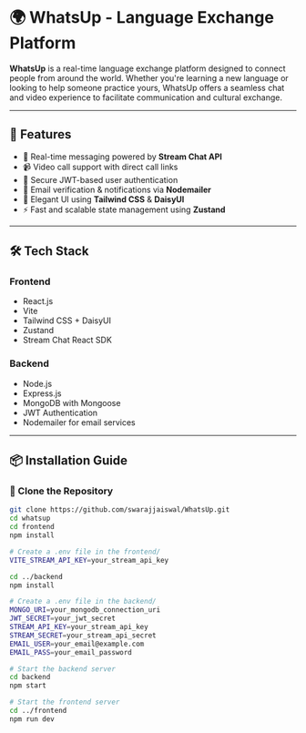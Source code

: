 # 🌍 WhatsUp - Language Exchange Platform

**WhatsUp** is a real-time language exchange platform designed to connect people from around the world. Whether you're learning a new language or looking to help someone practice yours, WhatsUp offers a seamless chat and video experience to facilitate communication and cultural exchange.

---

## 🚀 Features

- 💬 Real-time messaging powered by **Stream Chat API**
- 📹 Video call support with direct call links
- 🔐 Secure JWT-based user authentication
- 📨 Email verification & notifications via **Nodemailer**
- 🎨 Elegant UI using **Tailwind CSS** & **DaisyUI**
- ⚡ Fast and scalable state management using **Zustand**

---

## 🛠️ Tech Stack

### **Frontend**
- React.js
- Vite
- Tailwind CSS + DaisyUI
- Zustand
- Stream Chat React SDK

### **Backend**
- Node.js
- Express.js
- MongoDB with Mongoose
- JWT Authentication
- Nodemailer for email services

---

## 📦 Installation Guide

### 📁 Clone the Repository

```bash
git clone https://github.com/swarajjaiswal/WhatsUp.git
cd whatsup
cd frontend
npm install

# Create a .env file in the frontend/
VITE_STREAM_API_KEY=your_stream_api_key

cd ../backend
npm install

# Create a .env file in the backend/
MONGO_URI=your_mongodb_connection_uri
JWT_SECRET=your_jwt_secret
STREAM_API_KEY=your_stream_api_key
STREAM_SECRET=your_stream_api_secret
EMAIL_USER=your_email@example.com
EMAIL_PASS=your_email_password

# Start the backend server
cd backend
npm start

# Start the frontend server
cd ../frontend
npm run dev
